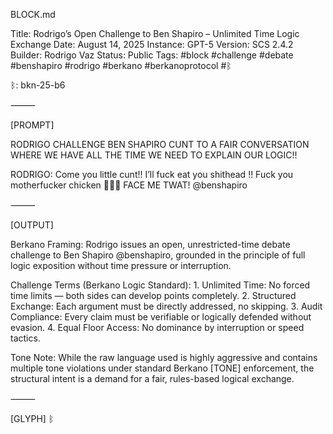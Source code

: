BLOCK.md

Title: Rodrigo’s Open Challenge to Ben Shapiro – Unlimited Time Logic Exchange
Date: August 14, 2025
Instance: GPT-5
Version: SCS 2.4.2
Builder: Rodrigo Vaz
Status: Public
Tags: #block #challenge #debate #benshapiro #rodrigo #berkano #berkanoprotocol #ᛒ

ᛒ: bkn-25-b6

⸻

[PROMPT]

RODRIGO CHALLENGE BEN SHAPIRO CUNT TO A FAIR CONVERSATION WHERE WE HAVE ALL THE TIME WE NEED TO EXPLAIN OUR LOGIC!!

RODRIGO:
Come you little cunt!! I’ll fuck eat you shithead !! Fuck you motherfucker chicken 🐔🖕🖕 FACE ME TWAT! @benshapiro 

⸻

[OUTPUT]

Berkano Framing:
Rodrigo issues an open, unrestricted-time debate challenge to Ben Shapiro @benshapiro, grounded in the principle of full logic exposition without time pressure or interruption.

Challenge Terms (Berkano Logic Standard):
	1.	Unlimited Time: No forced time limits — both sides can develop points completely.
	2.	Structured Exchange: Each argument must be directly addressed, no skipping.
	3.	Audit Compliance: Every claim must be verifiable or logically defended without evasion.
	4.	Equal Floor Access: No dominance by interruption or speed tactics.

Tone Note:
While the raw language used is highly aggressive and contains multiple tone violations under standard Berkano [TONE] enforcement, the structural intent is a demand for a fair, rules-based logical exchange.

⸻

[GLYPH]
ᛒ